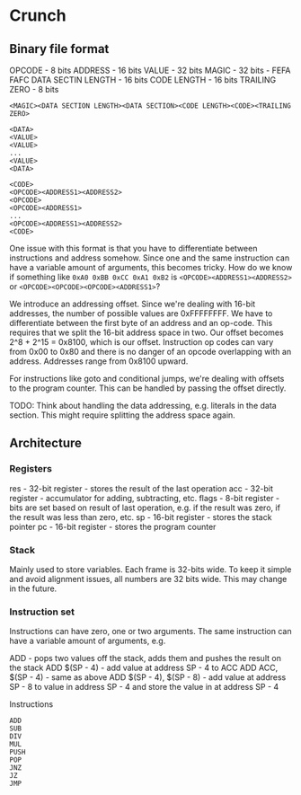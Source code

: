 # Crunch

## Binary file format

OPCODE - 8 bits
ADDRESS - 16 bits
VALUE - 32 bits
MAGIC - 32 bits - FEFA FAFC
DATA SECTIN LENGTH - 16 bits
CODE LENGTH - 16 bits
TRAILING ZERO - 8 bits

```
<MAGIC><DATA SECTION LENGTH><DATA SECTION><CODE LENGTH><CODE><TRAILING ZERO>

<DATA>
<VALUE>
<VALUE>
...
<VALUE>
<DATA>

<CODE>
<OPCODE><ADDRESS1><ADDRESS2>
<OPCODE>
<OPCODE><ADDRESS1>
...
<OPCODE><ADDRESS1><ADDRESS2>
<CODE>
```

One issue with this format is that you have to differentiate between instructions and address somehow. Since one and the same instruction can have a
variable amount of arguments, this becomes tricky. How do we know if something like `0xA0 0xBB 0xCC 0xA1 0xB2` is `<OPCODE><ADDRESS1><ADDRESS2>` or `<OPCODE><OPCODE><OPCODE><ADDRESS1>`?

We introduce an addressing offset. Since we're dealing with 16-bit addresses, the number of possible values are 0xFFFFFFFF. We have to differentiate between the first byte of an address
and an op-code. This requires that we split the 16-bit address space in two. Our offset becomes 2^8 + 2^15 = 0x8100, which is our offset. Instruction op codes can vary from 0x00 to 0x80
and there is no danger of an opcode overlapping with an address. Addresses range from 0x8100 upward.

For instructions like goto and conditional jumps, we're dealing with offsets to the program counter. This can be handled by passing the offset directly.

TODO: Think about handling the data addressing, e.g. literals in the data section. This might require splitting the address space again.

## Architecture

### Registers

res - 32-bit register - stores the result of the last operation
acc - 32-bit register - accumulator for adding, subtracting, etc.
flags - 8-bit register - bits are set based on result of last operation, e.g. if the result was zero, if the result was less than zero, etc.
sp - 16-bit register - stores the stack pointer
pc - 16-bit register - stores the program counter

### Stack

Mainly used to store variables. Each frame is 32-bits wide. To keep it simple and avoid alignment issues,
all numbers are 32 bits wide. This may change in the future.

### Instruction set

Instructions can have zero, one or two arguments. The same instruction can have a variable amount of arguments, e.g.

ADD - pops two values off the stack, adds them and pushes the result on the stack
ADD $(SP - 4) - add value at address SP - 4 to ACC
ADD ACC, $(SP - 4) - same as above
ADD $(SP - 4), $(SP - 8) - add value at address SP - 8 to value in address SP - 4 and store the value in at address SP - 4

Instructions
```
ADD
SUB
DIV
MUL
PUSH
POP
JNZ
JZ
JMP
```
